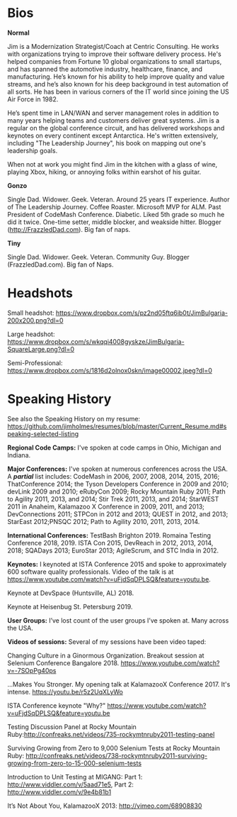 
# Bios

**Normal**

Jim is a Modernization Strategist/Coach at Centric Consulting. He works with organizations trying to improve their software delivery process. He's helped companies from Fortune 10 global organizations to small startups, and has spanned the automotive industry, healthcare, finance, and manufacturing. He’s known for his ability to help improve quality and value streams, and he’s also known for his deep background in test automation of all sorts. He has been in various corners of the IT world since joining the US Air Force in 1982.

He’s spent time in LAN/WAN and server management roles in addition to many years helping teams and customers deliver great systems. Jim is a regular on the global conference circuit, and has delivered workshops and keynotes on every continent except Antarctica. He's written extensively, including "The Leadership Journey", his book on mapping out one's leadership goals.

When not at work you might find Jim in the kitchen with a glass of wine, playing Xbox, hiking, or annoying folks within earshot of his guitar.

**Gonzo** 

Single Dad. Widower. Geek. Veteran. Around 25 years IT experience. Author of The Leadership Journey. Coffee Roaster.  Microsoft MVP for ALM.  Past President of  CodeMash Conference. Diabetic. Liked 5th grade so much he did it twice. One-time setter, middle blocker, and weakside hitter. Blogger (http://FrazzledDad.com). Big fan of naps.


**Tiny**

Single Dad. Widower. Geek. Veteran. Community Guy. Blogger (FrazzledDad.com). Big fan of Naps. 

# Headshots
Small headshot: https://www.dropbox.com/s/pz2nd05ftq6ib0t/JimBulgaria-200x200.png?dl=0

Large headshot: https://www.dropbox.com/s/wkqqi4008gyskze/JimBulgaria-SquareLarge.png?dl=0

Semi-Professional: https://www.dropbox.com/s/1816d2olnox0skn/image00002.jpeg?dl=0


# <a name='history'></a>Speaking History

See also the Speaking History on my resume: https://github.com/jimholmes/resumes/blob/master/Current_Resume.md#speaking-selected-listing

**Regional Code Camps:** I've spoken at code camps in Ohio, Michigan and Indiana. 

**Major Conferences:** I've spoken at numerous conferences across the USA. A ***partial*** list includes: CodeMash in 2006, 2007, 2008, 2014, 2015, 2016; ThatConference 2014; the Tyson Developers Conference in 2009 and 2010; devLink 2009 and 2010; eRubyCon 2009; Rocky Mountain Ruby 2011; Path to Agility 2011, 2013, and 2014; Stir Trek 2011, 2013, and 2014; StarWEST 2011 in Anaheim, Kalamazoo X Conference in 2009, 2011, and 2013; DevConnections 2011; STPCon in 2012 and 2013; QUEST in 2012, and 2013; StarEast 2012;PNSQC 2012; Path to Agility 2010, 2011, 2013, 2014.

**International Conferences:** TestBash Brighton 2019. Romaina Testing Conference 2018, 2019. ISTA Con 2015, DevReach in 2012, 2013, 2014, 2018; SQADays 2013; EuroStar 2013; AgileScrum, and STC India in 2012. 

**Keynotes:** I keynoted at ISTA Conference 2015 and spoke to approximately 600 software quality professionals. Video of the talk is at https://www.youtube.com/watch?v=uFjdSqDPLSQ&feature=youtu.be.

Keynote at DevSpace (Huntsville, AL) 2018.

Keynote at Heisenbug St. Petersburg 2019.

**User Groups:** I’ve lost count of the user groups I’ve spoken at. Many across the USA.

**Videos of sessions:**
Several of my sessions have been video taped: 

Changing Culture in a Ginormous Organization. Breakout session at Selenium Conference Bangalore 2018. https://www.youtube.com/watch?v=-7SOpPg40ps

...Makes You Stronger. My opening talk at KalamazooX Conference 2017. It's intense. https://youtu.be/r5z2UqXLyWo

ISTA Conference keynote "Why?" https://www.youtube.com/watch?v=uFjdSqDPLSQ&feature=youtu.be

Testing Discussion Panel at Rocky Mountain Ruby:http://confreaks.net/videos/735-rockymtnruby2011-testing-panel 

Surviving Growing from Zero to 9,000 Selenium Tests at 
Rocky Mountain Ruby: http://confreaks.net/videos/738-rockymtnruby2011-surviving-growing-from-zero-to-15-000-selenium-tests 

Introduction to Unit Testing at MIGANG: Part 1: http://www.viddler.com/v/5aad71e5, Part 2: http://www.viddler.com/v/9e4b81b1

It’s Not About You, KalamazooX 2013: http://vimeo.com/68908830

